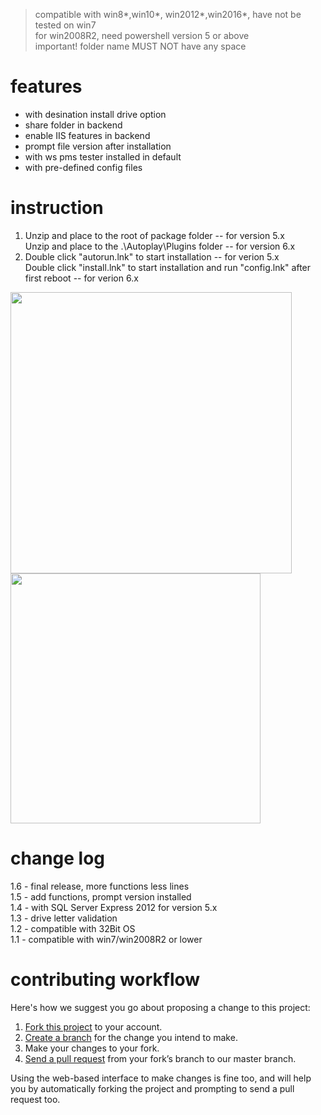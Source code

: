 > compatible with win8*,win10*, win2012*,win2016*, have not be tested on win7<br />
> for win2008R2, need powershell version 5 or above<br />
> important! folder name  MUST NOT have any space

# features
<ul>
  <li> with desination install drive option </li>
  <li> share folder in backend  </li>
  <li> enable IIS features in backend  </li>
  <li> prompt file version after installation  </li>
  <li> with ws pms tester installed in default  </li>
  <li> with pre-defined config files  </li>
</ul>

# instruction
<ol>
    <li>Unzip and place to the root of package folder -- for version 5.x <br />
    Unzip and place to the .\Autoplay\Plugins folder -- for version 6.x</li>
    <li>Double click "autorun.lnk" to start installation -- for verion 5.x <br />
    Double click "install.lnk" to start installation and run "config.lnk" after first reboot -- for verion 6.x</li>
</ol>
<div stlye="flex: 9;">
  <img src="https://raw.githubusercontent.com/renzoxie/saflok-auto-powershell/master/img/pluginFolder.png" data-canonical-src="https://raw.githubusercontent.com/renzoxie/saflok-auto-powershell/master/img/pluginFolder.png" width="450" />

  <img src="https://raw.githubusercontent.com/renzoxie/saflok-auto-powershell/master/img/install02.png" data-canonical-src="https://raw.githubusercontent.com/renzoxie/saflok-auto-powershell/master/img/install02.png" width="400" /> 
</div>

# change log
1.6 - final release, more functions less lines <br />
1.5 - add functions, prompt version installed <br />
1.4 - with SQL Server Express 2012 for version 5.x <br />
1.3 - drive letter validation <br />
1.2 - compatible with 32Bit OS <br />
1.1 - compatible with win7/win2008R2 or lower <br />

# contributing workflow
Here's how we suggest you go about proposing a change to this project:<br />
<ol>
  <li><a href="https://help.github.com/articles/fork-a-repo/">Fork this project</a> to your account. </li>
  <li><a href="https://help.github.com/articles/creating-and-deleting-branches-within-your-repository">Create a branch</a> for the change you intend to make.</li>
  <li>Make your changes to your fork.</li>
    <li><a href="https://help.github.com/articles/using-pull-requests/">Send a pull request</a> from your fork’s branch to our master branch.</li>
</ol>
Using the web-based interface to make changes is fine too, and will help you by automatically forking the project and prompting to send a pull request too. <br>
